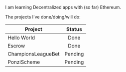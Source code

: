 I am learning Decentralized apps with (so far) Ethereum.

The projects I've done/doing/will do:

|  Project           | Status  |
|--------------------|:-------:|
| Hello World        | Done    |
| Escrow             | Done    |
| ChampionsLeagueBet | Pending |
| PonziScheme        | Pending |